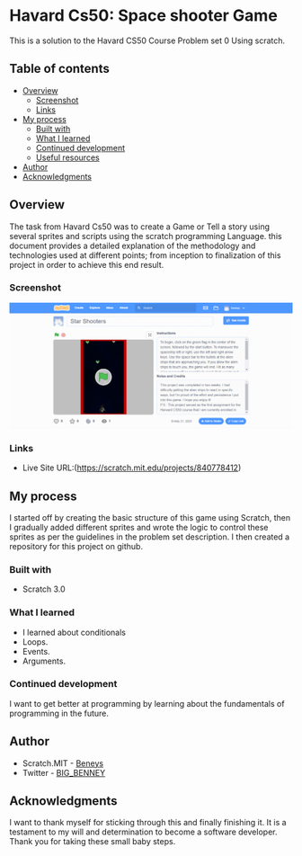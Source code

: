 # Havard Cs50: Space shooter Game

This is a solution to the Havard CS50 Course Problem set 0 Using scratch. 

## Table of contents

- [Overview](#overview)
  - [Screenshot](#screenshot)
  - [Links](#links)
- [My process](#my-process)
  - [Built with](#built-with)
  - [What I learned](#what-i-learned)
  - [Continued development](#continued-development)
  - [Useful resources](#useful-resources)
- [Author](#author)
- [Acknowledgments](#acknowledgments)


## Overview

The task from Havard Cs50 was to create a Game or Tell a story using several sprites and scripts using the scratch programming Language. this document provides a detailed explanation of the methodology and technologies used at different points; from inception to finalization of this project in order to achieve this end result.

### Screenshot

![Project Screenshot](./Screenshot.png)


### Links

- Live Site URL:(https://scratch.mit.edu/projects/840778412)

## My process

I started off by creating the basic structure of this game using Scratch, then I gradually added different sprites and wrote the logic to control these sprites as per the guidelines in the problem set description. I then created a repository for this project on github.   


### Built with

- Scratch 3.0

### What I learned

- I learned about conditionals
- Loops.
- Events.
- Arguments.


### Continued development
 I want to get better at programming by learning about the fundamentals of programming in the future.


## Author

- Scratch.MIT - [Beneys](https://scratch.mit.edu/users/beneys/)
- Twitter - [BIG_BENNEY](https://www.twitter.com/BIG_BENNEY)

## Acknowledgments

I want to thank myself for sticking through this and finally finishing it. It is a testament to my will and determination to become a software developer. Thank you for taking these small baby steps.

